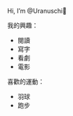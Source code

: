 Hi, I’m @Uranuschi👋 

我的興趣：
* 閱讀
* 寫字
* 看劇
* 電影

喜歡的運動：
* 羽球
* 跑步

<!---
Uranuschi/Uranuschi is a ✨ special ✨ repository because its `README.md` (this file) appears on your GitHub profile.
You can click the Preview link to take a look at your changes.
--->

